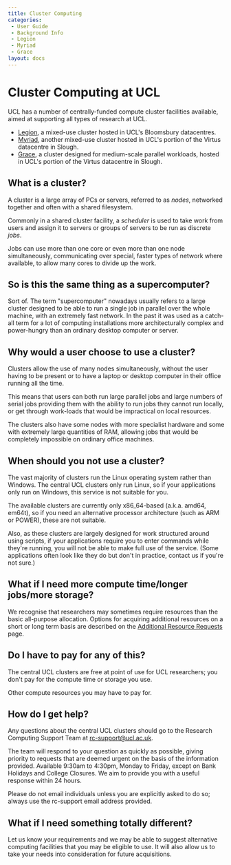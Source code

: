 ```yaml
---
title: Cluster Computing
categories:
 - User Guide
 - Background Info
 - Legion
 - Myriad
 - Grace
layout: docs
---
```

# Cluster Computing at UCL

UCL has a number of centrally-funded compute cluster facilities
available, aimed at supporting all types of research at UCL.

  - [Legion](Legion.md), a mixed-use cluster hosted in UCL's
    Bloomsbury datacentres.
  - [Myriad](Myriad.md), another mixed-use cluster hosted in UCL's
    portion of the Virtus datacentre in Slough.
  - [Grace](Grace.md), a cluster designed for medium-scale
    parallel workloads, hosted in UCL's portion of the Virtus
    datacentre in Slough.

## What is a cluster?

A cluster is a large array of PCs or servers, referred to as *nodes*,
networked together and often with a shared filesystem.

Commonly in a shared cluster facility, a *scheduler* is used to take
work from users and assign it to servers or groups of servers to be run
as discrete *jobs*.

Jobs can use more than one core or even more than one node
simultaneously, communicating over special, faster types of network
where available, to allow many cores to divide up the work.

## So is this the same thing as a supercomputer?

Sort of. The term "supercomputer" nowadays usually refers to a large
cluster designed to be able to run a single job in parallel over the
whole machine, with an extremely fast network. In the past it was
used as a catch-all term for a lot of computing installations more
architecturally complex and power-hungry than an ordinary desktop
computer or server.

## Why would a user choose to use a cluster?

Clusters allow the use of many nodes simultaneously, without the user
having to be present or to have a laptop or desktop computer in their
office running all the time.

This means that users can both run large parallel jobs and large numbers
of serial jobs providing them with the ability to run jobs they cannot
run locally, or get through work-loads that would be impractical on
local resources.

The clusters also have some nodes with more specialist hardware and some
with extremely large quantities of RAM, allowing jobs that would be
completely impossible on ordinary office machines.

## When should you not use a cluster?

The vast majority of clusters run the Linux operating system rather than
Windows. The central UCL clusters only run Linux, so if your
applications only run on Windows, this service is not suitable for you.

The available clusters are currently only x86\_64-based (a.k.a. amd64,
em64t), so if you need an alternative processor architecture (such as
ARM or POWER), these are not suitable.

Also, as these clusters are largely designed for work structured around
using scripts, if your applications require you to enter commands while
they're running, you will not be able to make full use of the service.
(Some applications often look like they do but don't in practice,
contact us if you're not sure.)

## What if I need more compute time/longer jobs/more storage?

We recognise that researchers may sometimes require resources than the
basic all-purpose allocation. Options for acquiring additional resources
on a short or long term basis are described on the 
[Additional Resource Requests](Additional_Resource_Requests.md) page.

## Do I have to pay for any of this?

The central UCL clusters are free at point of use for UCL researchers; 
you don't pay for the compute time or storage you use.

Other compute resources you may have to pay for.

## How do I get help?

Any questions about the central UCL clusters should go to the Research
Computing Support Team at <rc-support@ucl.ac.uk>.

The team will respond to your question as quickly as possible, giving
priority to requests that are deemed urgent on the basis of the
information provided. Available 9:30am to 4:30pm, Monday to Friday,
except on Bank Holidays and College Closures. We aim to provide you with
a useful response within 24 hours.

Please do not email individuals unless you are explicitly asked to do
so; always use the rc-support email address provided.

## What if I need something totally different?

Let us know your requirements and we may be able to suggest alternative
computing facilities that you may be eligible to use. It will also allow
us to take your needs into consideration for future acquisitions.

